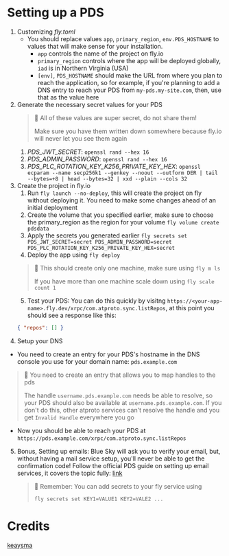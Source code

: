 # Setting up a PDS

1. Customizing _fly.toml_
   - You should replace values `app`, `primary_region`, `env.PDS_HOSTNAME` to
     values that will make sense for your installation.
     - `app` controls the name of the project on fly.io
     - `primary_region` controls where the app will be deployed globally, `iad`
       is in Northern Virginia (USA)
     - `[env]`, `PDS_HOSTNAME` should make the URL from where you plan to reach
       the application, so for example, if you're planning to add a DNS entry to
       reach your PDS from `my-pds.my-site.com`, then, use that as the value
       here
2. Generate the necessary secret values for your PDS
   > 🚧 All of these values are super secret, do not share them!
   >
   > Make sure you have them written down somewhere because fly.io will never
   > let you see them again
   1. _PDS_JWT_SECRET_: `openssl rand --hex 16`
   2. _PDS_ADMIN_PASSWORD_: `openssl rand --hex 16`
   3. _PDS_PLC_ROTATION_KEY_K256_PRIVATE_KEY_HEX_:
      `openssl ecparam --name secp256k1 --genkey --noout --outform DER | tail --bytes=+8 | head --bytes=32 | xxd --plain --cols 32`
3. Create the project in fly.io
   1. Run `fly launch --no-deploy`, this will create the project on fly without
      deploying it. You need to make some changes ahead of an initial deployment
   2. Create the volume that you specified earlier, make sure to choose the
      primary_region as the region for your volume `fly volume create pdsdata`
   3. Apply the secrets you generated earlier
      `fly secrets set PDS_JWT_SECRET=secret PDS_ADMIN_PASSWORD=secret PDS_PLC_ROTATION_KEY_K256_PRIVATE_KEY_HEX=secret`
   4. Deploy the app using `fly deploy`
   > 🚧 This should create only one machine, make sure using `fly m ls`
   >
   > If you have more than one machine scale down using `fly scale count 1`
   5. Test your PDS: You can do this quickly by visitng
      `https://<your-app-name>.fly.dev/xrpc/com.atproto.sync.listRepos`, at this
      point you should see a response like this:
   ```json
   { "repos": [] }
   ```
4. Setup your DNS

- You need to create an entry for your PDS's hostname in the DNS console you use
  for your domain name: `pds.example.com`

> 🚧 You need to create an entry that allows you to map handles to the pds
>
> The handle `username.pds.example.com` needs be able to resolve, so your PDS
> should also be available at `username.pds.example.com`. If you don't do this,
> other atproto services can't resolve the handle and you get `Invalid Handle`
> everywhere you go

- Now you should be able to reach your PDS at
  `https://pds.example.com/xrpc/com.atproto.sync.listRepos`

5. Bonus, Setting up emails: Blue Sky will ask you to verify your email, but,
   without having a mail service setup, you'll never be able to get the
   confirmation code! Follow the official PDS guide on setting up email
   services, it covers the topic fully:
   [link](https://github.com/bluesky-social/pds?tab=readme-ov-file#setting-up-smtp)
   > 🚧 Remember: You can add secrets to your fly service using
   >
   > `fly secrets set KEY1=VALUE1 KEY2=VALE2 ...`

# Credits

[keaysma](https://github.com/keaysma/pds-fly.io-template)
